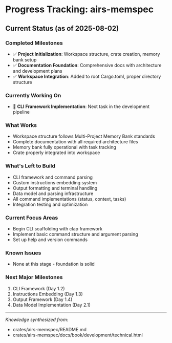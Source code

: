 # Progress Tracking: airs-memspec

## Current Status (as of 2025-08-02)

### Completed Milestones
- ✅ **Project Initialization**: Workspace structure, crate creation, memory bank setup
- ✅ **Documentation Foundation**: Comprehensive docs with architecture and development plans
- ✅ **Workspace Integration**: Added to root Cargo.toml, proper directory structure

### Currently Working On
- 🔄 **CLI Framework Implementation**: Next task in the development pipeline

### What Works
- Workspace structure follows Multi-Project Memory Bank standards
- Complete documentation with all required architecture files
- Memory bank fully operational with task tracking
- Crate properly integrated into workspace

### What's Left to Build
- CLI framework and command parsing
- Custom instructions embedding system
- Output formatting and terminal handling
- Data model and parsing infrastructure
- All command implementations (status, context, tasks)
- Integration testing and optimization

### Current Focus Areas
- Begin CLI scaffolding with clap framework
- Implement basic command structure and argument parsing
- Set up help and version commands

### Known Issues
- None at this stage - foundation is solid

### Next Major Milestones
1. CLI Framework (Day 1.2)
2. Instructions Embedding (Day 1.3)
3. Output Framework (Day 1.4)
4. Data Model Implementation (Day 2.1)

---

*Knowledge synthesized from:*
- crates/airs-memspec/README.md
- crates/airs-memspec/docs/book/development/technical.html
